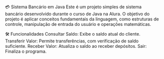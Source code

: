 💳 Sistema Bancário em Java
Este é um projeto simples de sistema bancário desenvolvido durante o curso de Java na Alura. O objetivo do projeto é aplicar conceitos fundamentais da linguagem, como estruturas de controle, manipulação de entrada do usuário e operações matemáticas.

🛠️ Funcionalidades
Consultar Saldo: Exibe o saldo atual do cliente.
Transferir Valor: Permite transferências, com verificação de saldo suficiente.
Receber Valor: Atualiza o saldo ao receber depósitos.
Sair: Finaliza o programa.
